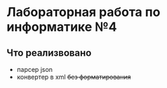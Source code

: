 # Лабораторная работа по информатике №4

## Что реализвовано
- парсер json
- конвертер в xml ~~без форматирования~~
